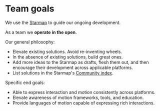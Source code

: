 # Team goals

We use the [Starmap](https://material-motion.gitbooks.io/material-motion-starmap/content/) to guide our ongoing development.

As a team we **operate in the open**.

Our general philosophy:

- Elevate existing solutions. Avoid re-inventing wheels.
- In the absence of existing solutions, build great ones.
- Add more ideas to the Starmap as drafts, flesh them out, and then encourage their development across applicable platforms.
- List solutions in the Starmap's [Community index](https://material-motion.gitbooks.io/material-motion-starmap/content/community_index/).

Specific end goals:

- Able to express interaction and motion consistently across platforms.
- Elevate awareness of motion frameworks, tools, and education.
- Provide languages of motion capable of expressing rich interactions.

